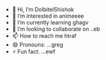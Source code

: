 - 👋 Hi, I’m DolbitelShishok
- 👀 I’m interested in animeeee
- 🌱 I’m currently learning ghagv
- 💞️ I’m looking to collaborate on ..eb
- 📫 How to reach me htraf
- 😄 Pronouns: ...greg
- ⚡ Fun fact: ...ewf
<!---drgew
DolbitelShishok/DolbitelShishok is a ✨ special ✨ repository because its `README.md` (this file) appears on your GitHub profile.
You can click the Preview link to take a look at your changes.
---
